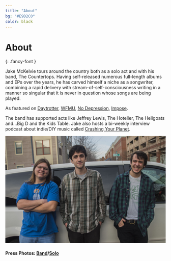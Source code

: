 ```yaml
---
title: "About"
bg: "#E9D2C0"
color: black
---
```


# About
{: .fancy-font }

Jake McKelvie tours around the country both as a solo act and with his band, The Countertops. Having self-released numerous full-length albums and EPs over the years, he has carved himself a niche as a songwriter, combining a rapid delivery with stream-of-self-consciousness writing in a manner so singular that it is never in question whose songs are being played. 

As featured on [Daytrotter](https://www.pastemagazine.com/jake-mckelvie/horseshack-august-03-2016.html), [WFMU](https://freemusicarchive.org/music/Jake_McKelvie/Live_on_WFMUs_Busy_Doing_Nothing_with_Charlie_Oct_8_2015/), [No Depression](http://nodepression.com/album-review/jake-mckelvie-rhinestone-busboy), [Impose](http://www.imposemagazine.com/bytes/new-music/jake-mckelvie-the-countertops-uh-huh-split-7).

The band has supported acts like Jeffrey Lewis, The Hotelier, The Heligoats and...Big D and the Kids Table. Jake also hosts a bi-weekly interview podcast about indie/DIY music called [Crashing Your Planet](http://www.sparkandfizz.com/crashing-your-planet).

![The Countertops](img/Tops-Band.jpg)

#### Press Photos: [Band](img/Tops-Band.jpg)/[Solo](img/Jake-Tree.jpg)